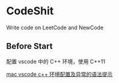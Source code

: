 # CodeShit
Write code on LeetCode and NewCode

## Before Start
配置 vscode 中的 C++ 环境，使用 C++11

[mac vscode c++ 环境配置及异常的语法提示](https://segmentfault.com/a/1190000039129854)
